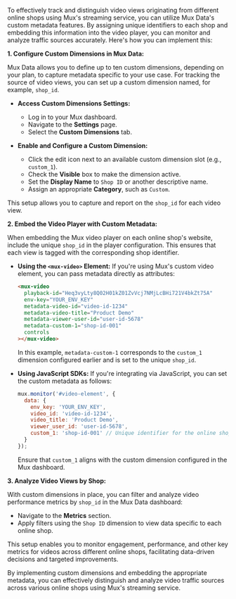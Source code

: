 To effectively track and distinguish video views originating from different online shops using Mux's streaming service, you can utilize Mux Data's custom metadata features. By assigning unique identifiers to each shop and embedding this information into the video player, you can monitor and analyze traffic sources accurately. Here's how you can implement this:

**1. Configure Custom Dimensions in Mux Data:**

Mux Data allows you to define up to ten custom dimensions, depending on your plan, to capture metadata specific to your use case. For tracking the source of video views, you can set up a custom dimension named, for example, `shop_id`.

- **Access Custom Dimensions Settings:**
  - Log in to your Mux dashboard.
  - Navigate to the **Settings** page.
  - Select the **Custom Dimensions** tab.

- **Enable and Configure a Custom Dimension:**
  - Click the edit icon next to an available custom dimension slot (e.g., `custom_1`).
  - Check the **Visible** box to make the dimension active.
  - Set the **Display Name** to `Shop ID` or another descriptive name.
  - Assign an appropriate **Category**, such as `Custom`.

This setup allows you to capture and report on the `shop_id` for each video view. 

**2. Embed the Video Player with Custom Metadata:**

When embedding the Mux video player on each online shop's website, include the unique `shop_id` in the player configuration. This ensures that each view is tagged with the corresponding shop identifier.

- **Using the `<mux-video>` Element:**
  If you're using Mux's custom video element, you can pass metadata directly as attributes:

  ```html
  <mux-video
    playback-id="Heq3vyLty8Q02H01kZ01ZvVcj7NMjLcBHi721V4bkZt75A"
    env-key="YOUR_ENV_KEY"
    metadata-video-id="video-id-1234"
    metadata-video-title="Product Demo"
    metadata-viewer-user-id="user-id-5678"
    metadata-custom-1="shop-id-001"
    controls
  ></mux-video>
  ```

  In this example, `metadata-custom-1` corresponds to the `custom_1` dimension configured earlier and is set to the unique `shop_id`. 

- **Using JavaScript SDKs:**
  If you're integrating via JavaScript, you can set the custom metadata as follows:

  ```javascript
  mux.monitor('#video-element', {
    data: {
      env_key: 'YOUR_ENV_KEY',
      video_id: 'video-id-1234',
      video_title: 'Product Demo',
      viewer_user_id: 'user-id-5678',
      custom_1: 'shop-id-001' // Unique identifier for the online shop
    }
  });
  ```

  Ensure that `custom_1` aligns with the custom dimension configured in the Mux dashboard. 

**3. Analyze Video Views by Shop:**

With custom dimensions in place, you can filter and analyze video performance metrics by `shop_id` in the Mux Data dashboard:

- Navigate to the **Metrics** section.
- Apply filters using the `Shop ID` dimension to view data specific to each online shop.

This setup enables you to monitor engagement, performance, and other key metrics for videos across different online shops, facilitating data-driven decisions and targeted improvements.

By implementing custom dimensions and embedding the appropriate metadata, you can effectively distinguish and analyze video traffic sources across various online shops using Mux's streaming service. 